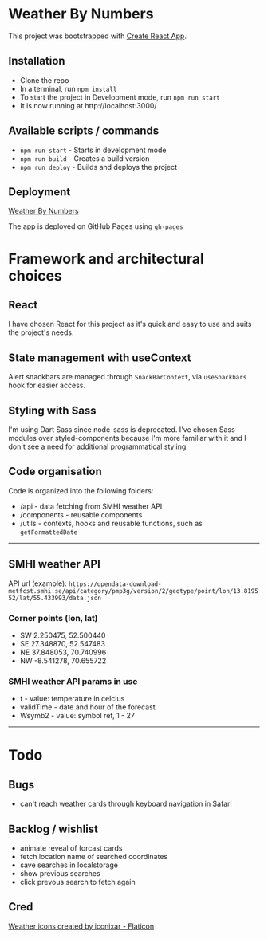 # Weather By Numbers
This project was bootstrapped with [Create React App](https://github.com/facebook/create-react-app).<br>

## Installation

- Clone the repo
- In a terminal, run `npm install`
- To start the project in Development mode, run `npm run start`
- It is now running at http://localhost:3000/

## Available scripts / commands

- `npm run start` - Starts in development mode
- `npm run build` - Creates a build version
- `npm run deploy` - Builds and deploys the project

## Deployment

[Weather By Numbers](https://fermentedcat.github.io/weather-app/)

The app is deployed on GitHub Pages using `gh-pages`

# Framework and architectural choices

## React

I have chosen React for this project as it's quick and easy to use and suits the project's needs.

## State management with useContext

Alert snackbars are managed through `SnackBarContext`, via `useSnackbars` hook for easier access.

## Styling with Sass

I'm using Dart Sass since node-sass is deprecated. I've chosen Sass modules over styled-components because I'm more familiar with it and I don't see a need for additional programmatical styling.


## Code organisation

Code is organized into the following folders:

- /api - data fetching from SMHI weather API
- /components - reusable components
- /utils - contexts, hooks and reusable functions, such as `getFormattedDate`

---

## SMHI weather API
API url (example): `https://opendata-download-metfcst.smhi.se/api/category/pmp3g/version/2/geotype/point/lon/13.819552/lat/55.433993/data.json`

### Corner points (lon, lat)

- SW	2.250475, 52.500440
- SE	27.348870, 52.547483
- NE	37.848053, 70.740996
- NW	-8.541278, 70.655722

### SMHI weather API params in use

- t - value: temperature in celcius
- validTime - date and hour of the forecast
- Wsymb2 - value: symbol ref, 1 - 27

---

# Todo

## Bugs

- can't reach weather cards through keyboard navigation in Safari

## Backlog / wishlist

- animate reveal of forcast cards
- fetch location name of searched coordinates
- save searches in localstorage
- show previous searches
- click prevous search to fetch again

## Cred

<a href="https://www.flaticon.com/free-icons/weather" title="weather icons">Weather icons created by iconixar - Flaticon</a>